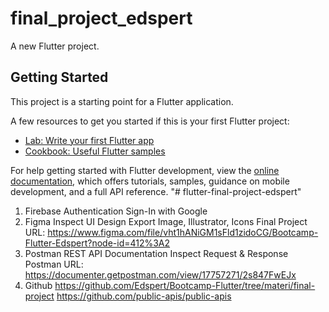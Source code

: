 # final_project_edspert

A new Flutter project.

## Getting Started

This project is a starting point for a Flutter application.

A few resources to get you started if this is your first Flutter project:

- [Lab: Write your first Flutter app](https://docs.flutter.dev/get-started/codelab)
- [Cookbook: Useful Flutter samples](https://docs.flutter.dev/cookbook)

For help getting started with Flutter development, view the
[online documentation](https://docs.flutter.dev/), which offers tutorials,
samples, guidance on mobile development, and a full API reference.
"# flutter-final-project-edspert" 

1. Firebase Authentication
Sign-In with Google
2. Figma
    Inspect UI Design
    Export Image, Illustrator, Icons
    Final Project URL: 
        https://www.figma.com/file/vht1hANiGM1sFld1zidoCG/Bootcamp-Flutter-Edspert?node-id=412%3A2
3. Postman
    REST API Documentation
    Inspect Request & Response
    Postman URL:
        https://documenter.getpostman.com/view/17757271/2s847FwEJx 
4. Github
    https://github.com/Edspert/Bootcamp-Flutter/tree/materi/final-project 
    https://github.com/public-apis/public-apis


